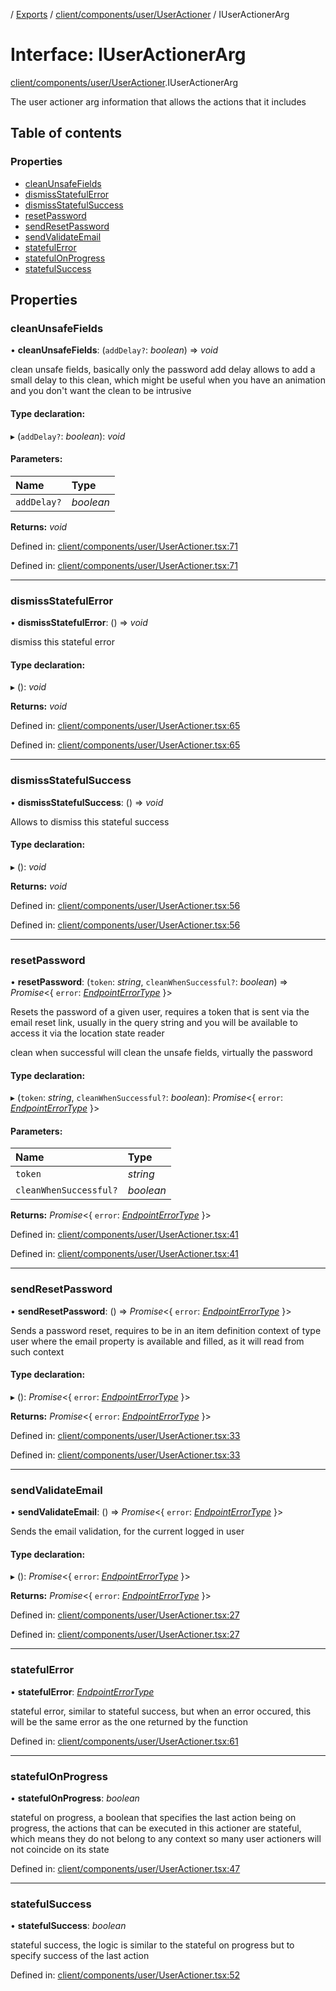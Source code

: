 [](../README.md) / [Exports](../modules.md) / [client/components/user/UserActioner](../modules/client_components_user_useractioner.md) / IUserActionerArg

# Interface: IUserActionerArg

[client/components/user/UserActioner](../modules/client_components_user_useractioner.md).IUserActionerArg

The user actioner arg information that allows
the actions that it includes

## Table of contents

### Properties

- [cleanUnsafeFields](client_components_user_useractioner.iuseractionerarg.md#cleanunsafefields)
- [dismissStatefulError](client_components_user_useractioner.iuseractionerarg.md#dismissstatefulerror)
- [dismissStatefulSuccess](client_components_user_useractioner.iuseractionerarg.md#dismissstatefulsuccess)
- [resetPassword](client_components_user_useractioner.iuseractionerarg.md#resetpassword)
- [sendResetPassword](client_components_user_useractioner.iuseractionerarg.md#sendresetpassword)
- [sendValidateEmail](client_components_user_useractioner.iuseractionerarg.md#sendvalidateemail)
- [statefulError](client_components_user_useractioner.iuseractionerarg.md#statefulerror)
- [statefulOnProgress](client_components_user_useractioner.iuseractionerarg.md#statefulonprogress)
- [statefulSuccess](client_components_user_useractioner.iuseractionerarg.md#statefulsuccess)

## Properties

### cleanUnsafeFields

• **cleanUnsafeFields**: (`addDelay?`: *boolean*) => *void*

clean unsafe fields, basically only the password
add delay allows to add a small delay to this clean, which might be useful when you have
an animation and you don't want the clean to be intrusive

#### Type declaration:

▸ (`addDelay?`: *boolean*): *void*

#### Parameters:

Name | Type |
:------ | :------ |
`addDelay?` | *boolean* |

**Returns:** *void*

Defined in: [client/components/user/UserActioner.tsx:71](https://github.com/onzag/itemize/blob/0e9b128c/client/components/user/UserActioner.tsx#L71)

Defined in: [client/components/user/UserActioner.tsx:71](https://github.com/onzag/itemize/blob/0e9b128c/client/components/user/UserActioner.tsx#L71)

___

### dismissStatefulError

• **dismissStatefulError**: () => *void*

dismiss this stateful error

#### Type declaration:

▸ (): *void*

**Returns:** *void*

Defined in: [client/components/user/UserActioner.tsx:65](https://github.com/onzag/itemize/blob/0e9b128c/client/components/user/UserActioner.tsx#L65)

Defined in: [client/components/user/UserActioner.tsx:65](https://github.com/onzag/itemize/blob/0e9b128c/client/components/user/UserActioner.tsx#L65)

___

### dismissStatefulSuccess

• **dismissStatefulSuccess**: () => *void*

Allows to dismiss this stateful success

#### Type declaration:

▸ (): *void*

**Returns:** *void*

Defined in: [client/components/user/UserActioner.tsx:56](https://github.com/onzag/itemize/blob/0e9b128c/client/components/user/UserActioner.tsx#L56)

Defined in: [client/components/user/UserActioner.tsx:56](https://github.com/onzag/itemize/blob/0e9b128c/client/components/user/UserActioner.tsx#L56)

___

### resetPassword

• **resetPassword**: (`token`: *string*, `cleanWhenSuccessful?`: *boolean*) => *Promise*<{ `error`: [*EndpointErrorType*](../modules/base_errors.md#endpointerrortype)  }\>

Resets the password of a given user, requires a token that is sent via
the email reset link, usually in the query string and you will be available to access it via the
location state reader

clean when successful will clean the unsafe fields, virtually the password

#### Type declaration:

▸ (`token`: *string*, `cleanWhenSuccessful?`: *boolean*): *Promise*<{ `error`: [*EndpointErrorType*](../modules/base_errors.md#endpointerrortype)  }\>

#### Parameters:

Name | Type |
:------ | :------ |
`token` | *string* |
`cleanWhenSuccessful?` | *boolean* |

**Returns:** *Promise*<{ `error`: [*EndpointErrorType*](../modules/base_errors.md#endpointerrortype)  }\>

Defined in: [client/components/user/UserActioner.tsx:41](https://github.com/onzag/itemize/blob/0e9b128c/client/components/user/UserActioner.tsx#L41)

Defined in: [client/components/user/UserActioner.tsx:41](https://github.com/onzag/itemize/blob/0e9b128c/client/components/user/UserActioner.tsx#L41)

___

### sendResetPassword

• **sendResetPassword**: () => *Promise*<{ `error`: [*EndpointErrorType*](../modules/base_errors.md#endpointerrortype)  }\>

Sends a password reset, requires to be in an item definition context
of type user where the email property is available and filled, as it will
read from such context

#### Type declaration:

▸ (): *Promise*<{ `error`: [*EndpointErrorType*](../modules/base_errors.md#endpointerrortype)  }\>

**Returns:** *Promise*<{ `error`: [*EndpointErrorType*](../modules/base_errors.md#endpointerrortype)  }\>

Defined in: [client/components/user/UserActioner.tsx:33](https://github.com/onzag/itemize/blob/0e9b128c/client/components/user/UserActioner.tsx#L33)

Defined in: [client/components/user/UserActioner.tsx:33](https://github.com/onzag/itemize/blob/0e9b128c/client/components/user/UserActioner.tsx#L33)

___

### sendValidateEmail

• **sendValidateEmail**: () => *Promise*<{ `error`: [*EndpointErrorType*](../modules/base_errors.md#endpointerrortype)  }\>

Sends the email validation, for the current logged in user

#### Type declaration:

▸ (): *Promise*<{ `error`: [*EndpointErrorType*](../modules/base_errors.md#endpointerrortype)  }\>

**Returns:** *Promise*<{ `error`: [*EndpointErrorType*](../modules/base_errors.md#endpointerrortype)  }\>

Defined in: [client/components/user/UserActioner.tsx:27](https://github.com/onzag/itemize/blob/0e9b128c/client/components/user/UserActioner.tsx#L27)

Defined in: [client/components/user/UserActioner.tsx:27](https://github.com/onzag/itemize/blob/0e9b128c/client/components/user/UserActioner.tsx#L27)

___

### statefulError

• **statefulError**: [*EndpointErrorType*](../modules/base_errors.md#endpointerrortype)

stateful error, similar to stateful success, but when an error occured, this will be the same error
as the one returned by the function

Defined in: [client/components/user/UserActioner.tsx:61](https://github.com/onzag/itemize/blob/0e9b128c/client/components/user/UserActioner.tsx#L61)

___

### statefulOnProgress

• **statefulOnProgress**: *boolean*

stateful on progress, a boolean that specifies the last action being on progress, the actions that
can be executed in this actioner are stateful, which means they do not belong to any context
so many user actioners will not coincide on its state

Defined in: [client/components/user/UserActioner.tsx:47](https://github.com/onzag/itemize/blob/0e9b128c/client/components/user/UserActioner.tsx#L47)

___

### statefulSuccess

• **statefulSuccess**: *boolean*

stateful success, the logic is similar to the stateful on progress but to specify success of the last
action

Defined in: [client/components/user/UserActioner.tsx:52](https://github.com/onzag/itemize/blob/0e9b128c/client/components/user/UserActioner.tsx#L52)
